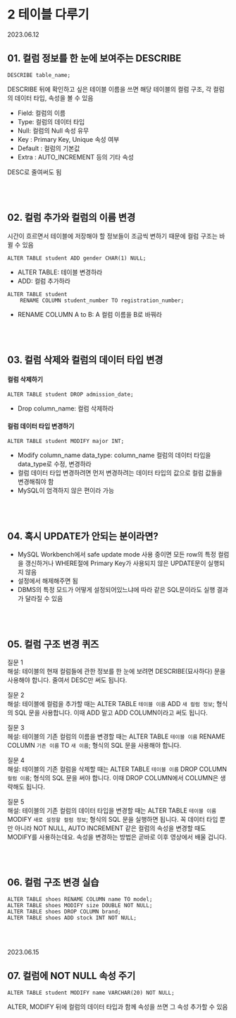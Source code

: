 # 2 테이블 다루기

2023.06.12

## 01. 컬럼 정보를 한 눈에 보여주는 DESCRIBE
```MySQL
DESCRIBE table_name;
```

DESCRIBE 뒤에 확인하고 싶은 테이블 이름을 쓰면 해당 테이블의 컬럼 구조, 각 컬럼의 데이터 타입, 속성을 볼 수 있음
- Field: 컬럼의 이름
- Type: 컬럼의 데이터 타입
- Null: 컬럼의 Null 속성 유무
- Key : Primary Key, Unique 속성 여부
- Default : 컬럼의 기본값
- Extra : AUTO_INCREMENT 등의 기타 속성

DESC로 줄여써도 됨

<br/><br/>

## 02. 컬럼 추가와 컬럼의 이름 변경
시간이 흐르면서 테이블에 저장해야 할 정보들이 조금씩 변하기 때문에 컬럼 구조는 바뀔 수 있음  

```MySQL
ALTER TABLE student ADD gender CHAR(1) NULL;
```
- ALTER TABLE: 테이블 변경하라
- ADD: 컬럼 추가하라

```MySQL
ALTER TABLE student 
    RENAME COLUMN student_number TO registration_number;
```
- RENAME COLUMN A to B: A 컬럼 이름을 B로 바꿔라

<br/><br/>

## 03. 컬럼 삭제와 컬럼의 데이터 타입 변경
#### 컬럼 삭제하기
```MySQL
ALTER TABLE student DROP admission_date;
```
- Drop column_name: 컬럼 삭제하라

#### 컬럼 데이터 타입 변경하기
```MySQL
ALTER TABLE student MODIFY major INT;
```
- Modify column_name data_type: column_name 컬럼의 데이터 타입을 data_type로 수정, 변경하라
- 컬럼 데이터 타입 변경하려면 먼저 변경하려는 데이터 타입의 값으로 컬럼 값들을 변경해줘야 함
- MySQL이 엄격하지 않은 편이라 가능

<br/><br/>

## 04. 혹시 UPDATE가 안되는 분이라면?
- MySQL Workbench에서 safe update mode 사용 중이면 모든 row의 특정 컬럼을 갱신하거나 WHERE절에 Primary Key가 사용되지 않은 UPDATE문이 실행되지 않음
- 설정에서 해제해주면 됨
- DBMS의 특정 모드가 어떻게 설정되어있느냐에 따라 같은 SQL문이라도 실행 결과가 달라질 수 있음

<br/><br/>

## 05. 컬럼 구조 변경 퀴즈

질문 1  
해설: 테이블의 현재 컬럼들에 관한 정보를 한 눈에 보려면 DESCRIBE(묘사하다) 문을 사용해야 합니다. 줄여서 DESC만 써도 됩니다.

질문 2  
해설: 테이블에 컬럼을 추가할 때는 ALTER TABLE `테이블 이름` ADD `새 컬럼 정보`; 형식의 SQL 문을 사용합니다. 이때 ADD 말고 ADD COLUMN이라고 써도 됩니다.

질문 3  
헤설: 테이블의 기존 컬럼의 이름을 변경할 때는 ALTER TABLE `테이블 이름` RENAME COLUMN `기존 이름` TO `새 이름`; 형식의 SQL 문을 사용해야 합니다. 

질문 4  
해설: 테이블의 기존 컬럼을 삭제할 때는 ALTER TABLE `테이블 이름` DROP COLUMN `컬럼 이름`; 형식의 SQL 문을 써야 합니다. 이때 DROP COLUMN에서 COLUMN은 생략해도 됩니다.

질문 5  
해설: 테이블의 기존 컬럼의 데이터 타입을 변경할 때는 ALTER TABLE `테이블 이름` MODIFY `새로 설정할 컬럼 정보`; 형식의 SQL 문을 실행하면 됩니다. 꼭 데이터 타입 뿐만 아니라 NOT NULL, AUTO INCREMENT 같은 컬럼의 속성을 변경할 때도 MODIFY를 사용하는데요. 속성을 변경하는 방법은 곧바로 이후 영상에서 배울 겁니다.

<br/><br/>

## 06. 컬럼 구조 변경 실습
```MySQL
ALTER TABLE shoes RENAME COLUMN name TO model;
ALTER TABLE shoes MODIFY size DOUBLE NOT NULL;
ALTER TABLE shoes DROP COLUMN brand;
ALTER TABLE shoes ADD stock INT NOT NULL;
```

<br/><br/>

2023.06.15

## 07. 컬럼에 NOT NULL 속성 주기
```MySQL
ALTER TABLE student MODIFY name VARCHAR(20) NOT NULL;
```
ALTER, MODIFY 뒤에 컬럼의 데이터 타입과 함께 속성을 쓰면 그 속성 추가할 수 있음  
